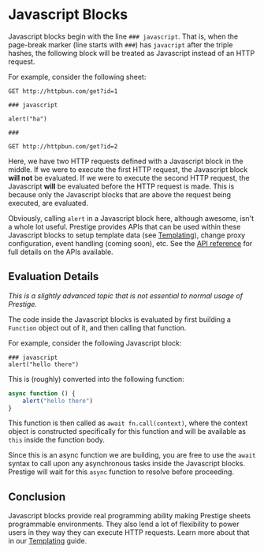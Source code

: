 # Javascript Blocks

Javascript blocks begin with the line `### javascript`. That is, when the page-break marker (line starts with `###`) has
`javacript` after the triple hashes, the following block will be treated as Javascript instead of an HTTP request.

For example, consider the following sheet:

```
GET http://httpbun.com/get?id=1

### javascript

alert("ha")

###

GET http://httpbun.com/get?id=2
```

Here, we have two HTTP requests defined with a Javascript block in the middle. If we were to execute the first HTTP
request, the Javascript block **will not** be evaluated. If we were to execute the second HTTP request, the Javascript
**will** be evaluated before the HTTP request is made. This is because only the Javascript blocks that are above the
request being executed, are evaluated.

Obviously, calling `alert` in a Javascript block here, although awesome, isn't a whole lot useful. Prestige provides
APIs that can be used within these Javascript blocks to setup template data (see [Templating](./templating.md)), change
proxy configuration, event handling (coming soon), etc. See the [API reference](../api-reference.md) for full details on
the APIs available.

## Evaluation Details

*This is a slightly advanced topic that is not essential to normal usage of Prestige.*

The code inside the Javascript blocks is evaluated by first building a `Function` object out of it, and then calling
that function.

For example, consider the following Javascript block:

```
### javascript
alert("hello there")
```

This is (roughly) converted into the following function:

```javascript
async function () {
    alert("hello there")
}
```

This function is then called as `await fn.call(context)`, where the context object is constructed specifically for this
function and will be available as `this` inside the function body.

Since this is an async function we are building, you are free to use the `await` syntax to call upon any asynchronous
tasks inside the Javascript blocks. Prestige will wait for this `async` function to resolve before proceeding.

## Conclusion

Javascript blocks provide real programming ability making Prestige sheets programmable environments. They also lend a
lot of flexibility to power users in they way they can execute HTTP requests. Learn more about that in our
[Templating](./templating.md) guide.
